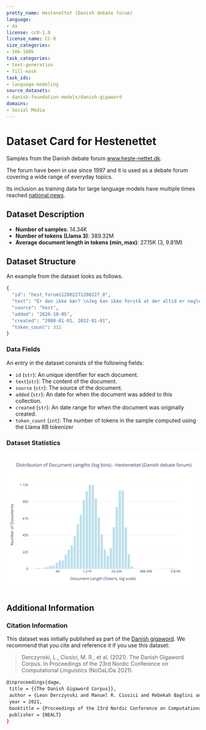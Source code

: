 ```yaml
---
pretty_name: Hestenettet (Danish debate forum)
language:
- da
license: cc0-1.0
license_name: CC-0
size_categories:
- 10k-100k
task_categories:
- text-generation
- fill-mask
task_ids:
- language-modeling
source_datasets:
- danish-foundation-models/danish-gigaword
domains:
- Social Media
---
```


# Dataset Card for Hestenettet

<!-- START-SHORT DESCRIPTION -->
Samples from the Danish debate forum www.heste-nettet.dk.
<!-- END-SHORT DESCRIPTION -->


The forum have been in use since 1997 and it is used as a debate forum covering a wide range of everyday topics. 

Its inclusion as training data for large language models have multiple times reached [national news](https://www.dr.dk/nyheder/viden/teknologi/heste-nettet-kan-blive-grundlag-kunstig-intelligens-paa-dansk).

## Dataset Description


<!-- START-DESC-STATS -->
- **Number of samples**: 14.34K
- **Number of tokens (Llama 3)**: 389.32M
- **Average document length in tokens (min, max)**: 27.15K (3, 9.81M)
<!-- END-DESC-STATS -->



## Dataset Structure
An example from the dataset looks as follows.


<!-- START-SAMPLE -->
```py
{
  "id": "hest_forum112802271280227_0",
  "text": "Er den ikke kær? \nJeg kan ikke forstå at der altid er nogle der åbenbart ser alle indlæg her på HN ,[...]",
  "source": "hest",
  "added": "2020-10-05",
  "created": "2000-01-01, 2022-01-01",
  "token_count": 311
}
```

### Data Fields

An entry in the dataset consists of the following fields:

- `id` (`str`): An unique identifier for each document.
- `text`(`str`): The content of the document.
- `source` (`str`): The source of the document.
- `added` (`str`): An date for when the document was added to this collection.
- `created` (`str`): An date range for when the document was originally created.
- `token_count` (`int`): The number of tokens in the sample computed using the Llama 8B tokenizer
<!-- END-SAMPLE -->


### Dataset Statistics

<!-- START-DATASET PLOTS -->
<p align="center">
<img src="./images/dist_document_length.svg" width="600" style="margin-right: 10px;" />
</p>
<!-- END-DATASET PLOTS -->


## Additional Information


### Citation Information

This dataset was initially published as part of the [Danish gigaword](https://huggingface.co/danish-foundation-models). We recommend that you cite and reference it if you use this dataset:

> Derczynski, L., Ciosici, M. R., et al. (2021). The Danish Gigaword Corpus. In Proceedings of the 23rd Nordic Conference on Computational Linguistics (NoDaLiDa 2021).

```bash
@inproceedings{dagw,
 title = {{The Danish Gigaword Corpus}},
 author = {Leon Derczynski and Manuel R. Ciosici and Rebekah Baglini and Morten H. Christiansen and Jacob Aarup Dalsgaard and Riccardo Fusaroli and Peter Juel Henrichsen and Rasmus Hvingelby and Andreas Kirkedal and Alex Speed Kjeldsen and Claus Ladefoged and Finn Årup Nielsen and Jens Madsen and Malte Lau Petersen and Jonathan Hvithamar Rystrøm and Daniel Varab},
 year = 2021,
 booktitle = {Proceedings of the 23rd Nordic Conference on Computational Linguistics},
 publisher = {NEALT}
}
```
